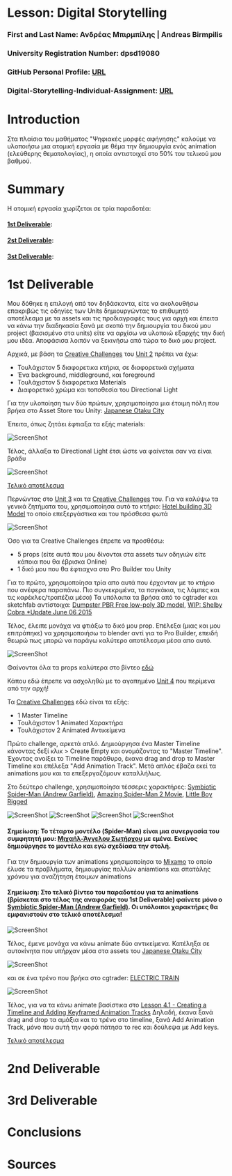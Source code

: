 # Lesson: Digital Storytelling

### First and Last Name: Ανδρέας Μπιρμπίλης | Andreas Birmpilis
### University Registration Number: dpsd19080
### GitHub Personal Profile: [URL](https://github.com/dpsd19080)
### Digital-Storytelling-Individual-Assignment: [URL](https://github.com/dpsd19080/Digital-Storytelling-Individual-Assignment)

# Introduction
Στα πλαίσια του μαθήματος "Ψηφιακές μορφές αφήγησης" καλούμε να υλοποιήσω μια ατομική εργασία με θέμα την δημιουργία ενός animation (ελεύθερης θεματολογίας), η οποία αντιστοιχεί στο 50% του τελικού μου βαθμού.


# Summary
Η ατομική εργασία χωρίζεται σε τρία παραδοτέα: 
#### [1st Deliverable](https://github.com/dpsd19080/Digital-Storytelling-Individual-Assignment/blob/main/my_report/README.md#1st-deliverable-1):
#### [2st Deliverable](https://github.com/dpsd19080/Digital-Storytelling-Individual-Assignment/blob/main/my_report/README.md#2nd-deliverable):
#### [3st Deliverable](https://github.com/dpsd19080/Digital-Storytelling-Individual-Assignment/blob/main/my_report/README.md#3rd-deliverable):

# 1st Deliverable
Μου δόθηκε η επιλογή από τον δηδάσκοντα, είτε να ακολουθήσω επακριβώς τις οδηγίες των Units δημιουργώντας το επιθυμητό αποτέλεσμα με τα assets και τις προδιαγραφές τους για αρχή και έπειτα να κάνω την διαδηκασία ξανά με σκοπό την δημιουργία του δικού μου project (βασισμένο στα units) είτε να αρχίσω να υλοποιώ εξαρχής την δική μου ιδέα. Αποφάσισα λοιπόν να ξεκινήσω από τώρα το δικό μου project.

Αρχικά, με βάση τα [Creative Challenges](https://learn.unity.com/tutorial/unit-2-creative-challenge?uv=2019.4&courseId=5ee00851edbc2a0022274f75&projectId=5ed723a8edbc2a00202eb57e) του [Unit 2](https://learn.unity.com/project/unit-2-realtime-previsualization?uv=2019.4&courseId=5ee00851edbc2a0022274f75) πρέπει να έχω:
 - Τουλάχιστον 5 διαφορετικα κτήρια, σε διαφορετικά σχήματα 
 - Ένα background, middleground, και foreground 
 - Τουλάχιστον 5 διαφορετικα Materials
 - Διαφορετικό χρώμα και τοποθεσία του Directional Light 

Για την υλοποίηση των δύο πρώτων, χρησιμοποίησα μια έτοιμη πόλη που βρήκα στο Asset Store του Unity: [Japanese Otaku City](https://assetstore.unity.com/packages/3d/environments/urban/japanese-otaku-city-20359)

Έπειτα, όπως ζητάει έφτιαξα τα εξής materials:

![ScreenShot](materials.png)

Τέλος, άλλαξα το Directional Light έτσι ώστε να φαίνεται σαν να είναι βράδυ

![ScreenShot](lights.png)

[Τελικό αποτέλεσμα](https://github.com/dpsd19080/Digital-Storytelling-Individual-Assignment/blob/main/dailies/Deliverable1/Unit2/README.md)

Περνώντας στο [Unit 3](https://learn.unity.com/project/unit-3-environment-modeling-set-dressing-in-unity?uv=2019.4&courseId=5ee00851edbc2a0022274f75) και τα [Creative Challenges](https://learn.unity.com/tutorial/unit-3-creative-challenge?uv=2019.4&courseId=5ee00851edbc2a0022274f75&projectId=5ed981dbedbc2a03f97c0646) του. Για να καλύψω τα γενικά ζητήματα του, χρησιμοποίησα αυτό το κτήριο: [Hotel building 3D Model](https://www.cgtrader.com/free-3d-models/architectural/architectural-street/hotel-building-3d-model-29fbeca1-4246-4448-85b8-8fae44c1551f) το οποίο επεξεργάστικα και του πρόσθεσα φωτά 

![ScreenShot](ktirio_unit3.png)

Όσο για τα Creative Challenges έπρεπε να προσθέσω:
- 5 props (είτε αυτά που μου δίνονται στα assets των οδηγιών είτε κάποια που θα έβρισκα Online)
- 1 δικό μου που θα έφτιαχνα στο Pro Builder του Unity

Για το πρώτο, χρησιμοποίησα τρία απο αυτά που έρχονταν με το κτήριο που ανέφερα παραπάνω. Πιο συγκεκριμένα, τα παγκάκια, τις λάμπες και τις καρέκλες/τραπέζια μέσα) Τα υπόλοιπα τα βρήσα από το cgtrader και sketchfab αντίστοιχα: [Dumpster PBR Free low-poly 3D model](https://www.cgtrader.com/free-3d-models/exterior/street-exterior/dumpster-pbr-e593aea2-b340-4fdf-936e-7c6f92ba1e2b), [WIP: Shelby Cobra *Update June 06 2015](https://sketchfab.com/3d-models/wip-shelby-cobra-update-june-06-2015-f0ac3a16165e40e4aeaec9858d2c3785)


Τέλος, έλειπε μονάχα να φτιάξω το δικό μου prop. Επέλεξα (μιας και μου επιτράπηκε) να χρησιμοποιήσω το blender αντί για το Pro Builder, επειδή θεωρώ πως μπορώ να παράγω καλύτερο αποτέλεσμα μέσα απο αυτό.

![ScreenShot](my_prop.jpg)

Φαίνονται όλα τα props καλύτερα στο βίντεο [εδώ](https://github.com/dpsd19080/Digital-Storytelling-Individual-Assignment/tree/main/dailies/Deliverable1/Unit3)

Κάπου εδώ έπρεπε να ασχοληθώ με το αγαπημένο [Unit 4](https://learn.unity.com/project/unit-4-creating-an-animatic-a-preliminary-version-of-an-animation?uv=2019.4&courseId=5ee00851edbc2a0022274f75) που περίμενα από την αρχή! 

Τα [Creative Challenges](https://learn.unity.com/tutorial/unit-4-creative-challenge?uv=2019.4&courseId=5ee00851edbc2a0022274f75&projectId=5ed9b7cdedbc2a115bab2a9f#) εδώ είναι τα εξής:
- 1 Master Timeline
- Τουλάχιστον 1 Animated Χαρακτήρα 
- Τουλάχιστον 2 Animated Αντικείμενα 

Πρώτο challenge, αρκετά απλό. Δημιούργησα ένα Master Timeline κάνοντας δεξί κλικ > Create Empty και ονομάζοντας το "Master Timeline". Έχοντας ανοίξει το Timeline παράθυρο, έκανα drag and drop το Master Timeline και επέλεξα "Add Animation Track". Μετά απλός έβαζα εκεί τα animations μου και τα επεξεργαζόμουν καταλλήλως.

Στο δεύτερο challenge, χρησιμοποίησα τέσσερις χαρακτήρες: [Symbiotic Spider-Man (Andrew Garfield)](https://sketchfab.com/3d-models/symbiotic-spider-man-andrew-garfield-77c00d606ef54597be98d8d8142a9b7a), [Amazing Spider-Man 2 Movie](https://sketchfab.com/3d-models/amazing-spider-man-2-movie-bbdc7978e8554c97a66feffad5f7d33f), [Little Boy Rigged](https://www.cgtrader.com/free-3d-models/character/child/little-boy-rigged-animated-game-ready)

![ScreenShot](symbiote_tasm.png)
![ScreenShot](tasm.png)
![ScreenShot](boy.png)
![ScreenShot](myspidey.png)

 #### Σημείωση: Το τέταρτο μοντέλο (Spider-Man) είναι μια συνεργασία του συμφητητή μου: [Μιχαήλ-Άγγελου Σωτήρχου](https://github.com/MichailAngelosSotirchos) με εμένα. Εκείνος δημιούργησε το μοντέλο και εγώ σχεδίασα την στολή.

Για την δημιουργία των animations χρησιμοποίησα το [Mixamo](https://www.mixamo.com/#/) το οποίο έλυσε τα προβλήματα, δημιουργίας πολλών aniamtions και σπατάλης χρόνου για αναζήτηση έτοιμων animations

 #### Σημείωση: Στο τελικό βίντεο του παραδοτέου για τα animations (βρίσκεται στο τέλος της αναφοράς του 1st Deliverable) φαίνετε μόνο ο [Symbiotic Spider-Man (Andrew Garfield)](https://sketchfab.com/3d-models/symbiotic-spider-man-andrew-garfield-77c00d606ef54597be98d8d8142a9b7a). Οι υπόλοιποι χαρακτήρες θα εμφανιστούν στο τελικό αποτέλεσμα!

![ScreenShot](mixamo.png)

Τέλος, έμενε μονάχα να κάνω animate δύο αντικείμενα. Κατέληξα σε αυτοκίνητα που υπήρχαν μέσα στα assets του [Japanese Otaku City](https://assetstore.unity.com/packages/3d/environments/urban/japanese-otaku-city-20359) 

![ScreenShot](cars.png)

και σε ένα τρένο που βρήκα στο cgtrader: [ELECTRIC TRAIN](https://www.cgtrader.com/free-3d-models/vehicle/train/electric-train-c73e99fe-d31f-4b67-9039-020a5ab348d7)

![ScreenShot](train.png)

Τέλος, για να τα κάνω animate βασίστικα στο [Lesson 4.1 - Creating a Timeline and Adding Keyframed Animation Tracks](https://learn.unity.com/tutorial/lesson-4-1-creating-a-timeline-and-adding-keyframed-animation-tracks?uv=2019.4&courseId=5ee00851edbc2a0022274f75&projectId=5ed9b7cdedbc2a115bab2a9f#)
Δηλαδή, έκανα ξανά drag and drop τα αμάξια και το τρένο στο timeline, ξανά Add Animation Track, μόνο που αυτή την φορά πάτησα το rec και δούλεψα με Add keys.

[Τελικό αποτέλεσμα](https://github.com/dpsd19080/Digital-Storytelling-Individual-Assignment/tree/main/dailies/Deliverable1/Unit4) 

# 2nd Deliverable


# 3rd Deliverable 


# Conclusions


# Sources
